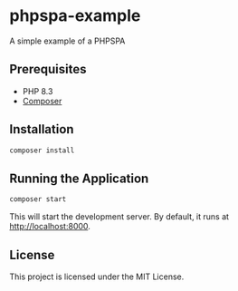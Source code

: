 # phpspa-example

A simple example of a PHPSPA

## Prerequisites

- PHP 8.3
- [Composer](https://getcomposer.org/)

## Installation

```bash
composer install
```

## Running the Application

```bash
composer start
```

This will start the development server. By default, it runs at [http://localhost:8000](http://localhost:8000).

## License

This project is licensed under the MIT License.